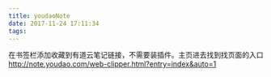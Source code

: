 ```yaml
---
title: youdaoNote
date: 2017-11-24 17:11:34
tags:
---
```

在书签栏添加收藏到有道云笔记链接，不需要装插件。主页进去找到找页面的入口
http://note.youdao.com/web-clipper.html?entry=index&auto=1
